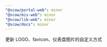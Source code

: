 ```yaml
---
"@scow/portal-web": minor
"@scow/mis-web": minor
"@scow/lib-web": minor
"@scow/docs": minor
---
```


更新 LOGO、favicon、仪表盘图片的自定义方式
